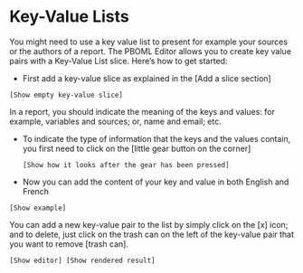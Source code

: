 # Key-Value Lists

You might need to use a key value list to present for example your sources or the authors of a report. The PBOML Editor allows you to create key value pairs with a Key-Value List slice. Here’s how to get started:

-	First add a key-value slice as explained in the [Add a slice section]

  `[Show empty key-value slice]`

In a report, you should indicate the meaning of the keys and values: for example, variables and sources; or, name and email; etc.

- To indicate the type of information that the keys and the values contain, you first need to click on the [little gear button on the corner]

  `[Show how it looks after the gear has been pressed]`

-	Now you can add the content of your key and value in both English and French

  `[Show example]`

You can add a new key-value pair to the list by simply click on the [x] icon; and to delete, just click on the trash can on the left of the key-value pair that you want to remove [trash can].

  `[Show editor] [Show rendered result]`

